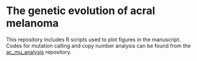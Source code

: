 # The genetic evolution of acral melanoma

This repository includes R scripts used to plot figures in the manuscript. Codes for mutation calling and copy number analysis can be found from the [ac_mu_analysis](https://github.com/Bioinfowangm/ac_mu_analysis) repository.
